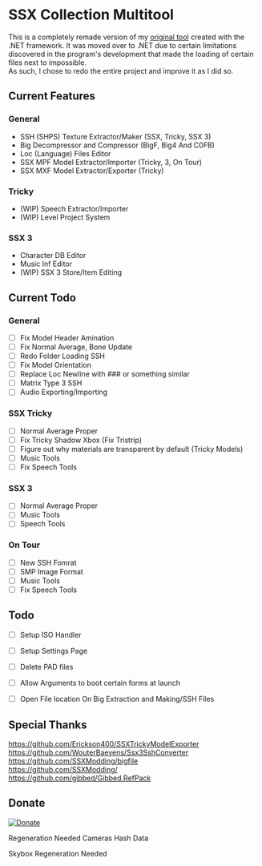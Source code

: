 # SSX Collection Multitool

This is a completely remade version of my [original tool](https://github.com/GlitcherOG/SSX-PS2-Collection-Modder) created with the .NET framework. It was moved over to .NET due to certain limitations discovered in the program's development that made the loading of certain files next to impossible.  
As such, I chose to redo the entire project and improve it as I did so.

## Current Features
### General
- SSH (SHPS) Texture Extractor/Maker (SSX, Tricky, SSX 3)
- Big Decompressor and Compressor (BigF, Big4 And C0FB)
- Loc (Language) Files Editor
- SSX MPF Model Extractor/Importer (Tricky, 3, On Tour)
- SSX MXF Model Extractor/Exporter (Tricky)

### Tricky
- (WIP) Speech Extractor/Importer
- (WIP) Level Project System

### SSX 3
- Character DB Editor
- Music Inf Editor
- (WIP) SSX 3 Store/Item Editing

## Current Todo
### General
- [ ] Fix Model Header Amination
- [ ] Fix Normal Average, Bone Update
- [ ] Redo Folder Loading SSH
- [ ] Fix Model Orientation
- [ ] Replace Loc Newline with ### or something similar
- [ ] Matrix Type 3 SSH
- [ ] Audio Exporting/Importing 

### SSX Tricky
- [ ] Normal Average Proper
- [ ] Fix Tricky Shadow Xbox (Fix Tristrip)
- [ ] Figure out why materials are transparent by default (Tricky Models)
- [ ] Music Tools
- [ ] Fix Speech Tools 

### SSX 3
- [ ] Normal Average Proper
- [ ] Music Tools
- [ ] Speech Tools 

### On Tour
- [ ] New SSH Fomrat
- [ ] SMP Image Format 
- [ ] Music Tools
- [ ] Fix Speech Tools 

## Todo
- [ ] Setup ISO Handler
- [ ] Setup Settings Page
- [ ] Delete PAD files
- [ ] Allow Arguments to boot certain forms at launch
- [ ] Open File location On Big Extraction and Making/SSH Files


 ## Special Thanks
https://github.com/Erickson400/SSXTrickyModelExporter <br>
https://github.com/WouterBaeyens/Ssx3SshConverter <br>
https://github.com/SSXModding/bigfile <br>
https://github.com/SSXModding/ <br>
https://github.com/gibbed/Gibbed.RefPack <br>

## Donate
[![Donate](https://www.paypalobjects.com/en_AU/i/btn/btn_donateCC_LG.gif)](https://www.paypal.com/donate/?business=VT6TG8KKZM98E&no_recurring=0&currency_code=AUD)

Regeneration Needed
Cameras
Hash Data

Skybox Regeneration Needed
